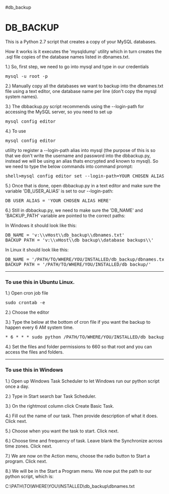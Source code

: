 #db_backup
<h1>DB_BACKUP</h1>

This is a Python 2.7 script that creates a copy of your MySQL databases. 

How it works is it executes the 'mysqldump' utility which in turn creates the .sql file copies of the database names listed in dbnames.txt.

1.) So, first step, we need to go into mysql and type in our credentials

<pre>mysql -u root -p</pre>

2.) Manually copy all the databases we want to backup into the dbnames.txt file using a text editor, one database name per line (don't copy the mysql system names).

3.) The dbbackup.py script recommends using the --login-path for accessing the MySQL server, so you need to set up 

<pre>mysql_config_editor</pre>

4.) To use <pre>mysql_config_editor</pre> utility to register a --login-path alias into mysql (the purpose of this is so that we don't write the username and password into the dbbackup.py, instead we will be using an alias thats encrypted and known to mysql). So we need to type the below commands into command prompt:

<pre>shell>mysql_config_editor set --login-path=YOUR_CHOSEN_ALIAS_HERE --host=localhost --user=MYSQL_USER_NAME_HERE --password</pre>

5.) Once that is done, open dbbackup.py in a text editor and make sure the variable 'DB_USER_ALIAS' is set to our --login-path:

<pre>DB_USER_ALIAS = 'YOUR_CHOSEN_ALIAS_HERE'</pre>

6.) Still in dbbackup.py, we need to make sure the 'DB_NAME' and 'BACKUP_PATH' variable are pointed to the correct paths:

In Windows it should look like this:
<pre>
DB_NAME = 'v:\\vHost\\db_backup\\dbnames.txt'
BACKUP_PATH = 'v:\\vHost\\db_backup\\database_backups\\'
</pre>

In Linux it should look like this:
<pre>
DB_NAME = '/PATH/TO/WHERE/YOU/INSTALLED/db_backup/dbnames.txt'
BACKUP_PATH = '/PATH/TO/WHERE/YOU/INSTALLED/db_backup/'
</pre>

<hr>

<h3>To use this in Ubuntu Linux.</h3>

1.) Open cron job file

<pre>sudo crontab -e</pre>

2.) Choose the editor

3.) Type the below at the bottom of cron file if you want the backup to happen every 6 AM system time.

<pre>* 6 * * * sudo python /PATH/TO/WHERE/YOU/INSTALLED/db_backup/dbbackup.py</pre>

4.) Set the files and folder permissions to 660 so that root and you can access the files and folders.

<hr>

<h3>To use this in Windows</h3>

1.) Open up Windows Task Scheduler to let Windows run our python script once a day.

2.) Type in Start search bar Task Scheduler.

3.) On the rightmost column click Create Basic Task.

4.) Fill out the name of our task. Then provide description of what it does. Click next.

5.) Choose when you want the task to start. Click next.

6.) Choose time and frequency of task. Leave blank the Synchronize across time zones. Click next.

7.) We are now on the Action menu, choose the radio button to Start a program. Click next.

8.) We will be in the Start a Program menu. We now put the path to our python script, which is:

C:\PATH\TO\WHERE\YOU\INSTALLED\db_backup\dbnames.txt





  
